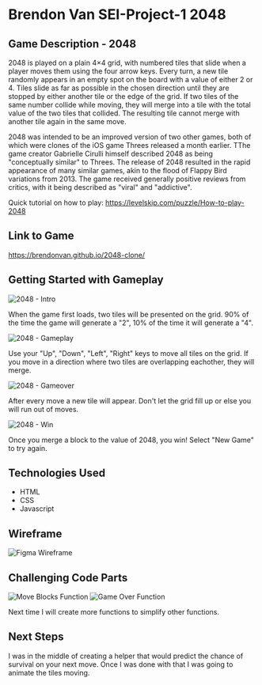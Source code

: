 # Brendon Van SEI-Project-1 2048

## Game Description - 2048
2048 is played on a plain 4×4 grid, with numbered tiles that slide when a player moves them using the four arrow keys. Every turn, a new tile randomly appears in an empty spot on the board with a value of either 2 or 4. Tiles slide as far as possible in the chosen direction until they are stopped by either another tile or the edge of the grid. If two tiles of the same number collide while moving, they will merge into a tile with the total value of the two tiles that collided. The resulting tile cannot merge with another tile again in the same move.

2048 was intended to be an improved version of two other games, both of which were clones of the iOS game Threes released a month earlier. TThe game creator Gabrielle Cirulli himself described 2048 as being "conceptually similar" to Threes. The release of 2048 resulted in the rapid appearance of many similar games, akin to the flood of Flappy Bird variations from 2013. The game received generally positive reviews from critics, with it being described as "viral" and "addictive".

Quick tutorial on how to play: https://levelskip.com/puzzle/How-to-play-2048

## Link to Game
https://brendonvan.github.io/2048-clone/

## Getting Started with Gameplay
![2048 - Intro](https://github.com/brendonvan/Project-1-Browser-Game/blob/main/images/2048-intro.jpg?raw=true)

When the game first loads, two tiles will be presented on the grid. 
90% of the time the game will generate a "2", 10% of the time it will generate a "4".

![2048 - Gameplay](https://github.com/brendonvan/Project-1-Browser-Game/blob/main/images/2048-gameplay.jpg?raw=true)

Use your "Up", "Down", "Left", "Right" keys to move all tiles on the grid.
If you move in a direction where two tiles are overlapping eachother, they will merge.

![2048 - Gameover](https://github.com/brendonvan/Project-1-Browser-Game/blob/main/images/2048-gameover.jpg?raw=true)

After every move a new tile will appear.
Don't let the grid fill up or else you will run out of moves.

![2048 - Win](https://github.com/brendonvan/Project-1-Browser-Game/blob/main/images/2048-win.png?raw=true)

Once you merge a block to the value of 2048, you win!
Select "New Game" to try again.

## Technologies Used

- HTML
- CSS
- Javascript

## Wireframe

![Figma Wireframe](https://github.com/brendonvan/Project-1-Browser-Game/blob/main/images/wireframe.png?raw=true)
## Challenging Code Parts

![Move Blocks Function](https://github.com/brendonvan/Project-1-Browser-Game/blob/main/images/code-move-function.png?raw=true)
![Game Over Function](https://github.com/brendonvan/Project-1-Browser-Game/blob/main/images/code-gameover-function.png?raw=true)

Next time I will create more functions to simplify other functions.

## Next Steps
I was in the middle of creating a helper that would predict the chance of survival on your next move.
Once I was done with that I was going to animate the tiles moving.
